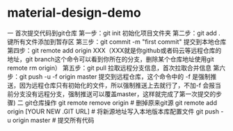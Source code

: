 # material-design-demo
一 首次提交代码到git仓库
第一步：git init 初始化项目文件夹
第二步：git add . 键所有文件添加到暂存区
第三步：git commit -m "first commit"   提交到本地仓库
第四步：git remote add origin XXX（XXX就是你github或者码云等远程仓库的地址，git branch这个命令可以看到你所在的分支，删除某个仓库地址使用git remote rm origin）
第五步：git pull 拉取远程分支信息，首次拉取合并信息
第六步：git push -u -f origin master 提交到远程仓库，这个命令中的 -f 是强制推送，因为远程仓库只有初始化的文件，所以强制推送上去就行了，不加-f 会报当前分支没有远程分支，强制推送可以覆盖master，这样就完成了第一次提交的步骤)
二 git仓库操作
git remote remove origin # 删掉原来git源
git remote add origin [YOUR NEW .GIT URL] # 将新源地址写入本地版本库配置文件
git push -u origin master # 提交所有代码
